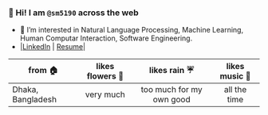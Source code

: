 



### 👋  Hi! I am `@sm5190` across the web 
- 👀 I’m interested in Natural Language Processing, Machine Learning, Human Computar Interaction, Software Engineering.
- |[LinkedIn](https://www.linkedin.com/in/shutonu-mitra/)  | [Resume](https://github.com/sm5190/Resume/blob/main/Shutonu_Mitra_Resume.pdf)|

|      from 🏠     |   likes flowers 💐 |       likes rain ☔      |    likes music 🎵      | 
|------------------|:-------------------:|:------------------------:|:-----------------------:|
| Dhaka, Bangladesh|     very much       | too much for my own good |     all the time


